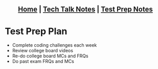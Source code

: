 <h2 align="center"> <a href="https://rachelklee.github.io/csa-datastructures/">Home</a> | <a href="https://rachelklee.github.io/csa-datastructures/techtalknotes)">Tech Talk Notes</a> | <a href="https://rachelklee.github.io/csa-datastructures/testprep">Test Prep Notes</a></h2>

# Test Prep Plan
- Complete coding challenges each week
- Review college board videos
- Re-do college board MCs and FRQs
- Do past exam FRQs and MCs
